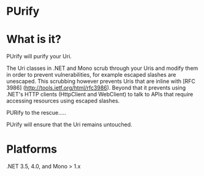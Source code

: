 PUrify
======

# What is it?

PUrify will purify your Uri.

The Uri classes in .NET and Mono scrub through your Uris and modify them in order to prevent vulnerabilities, for example escaped slashes are unescaped. This scrubbing however prevents Uris that are inline with [RFC 3986] (http://tools.ietf.org/html/rfc3986). Beyond that it prevents using .NET's HTTP clients (HttpClient and WebClient) to talk to APIs that require accessing resources using escaped slashes.

PURify to the rescue.....

PUrify will ensure that the Uri remains untouched.

# Platforms

.NET 3.5, 4.0, and Mono > 1.x

